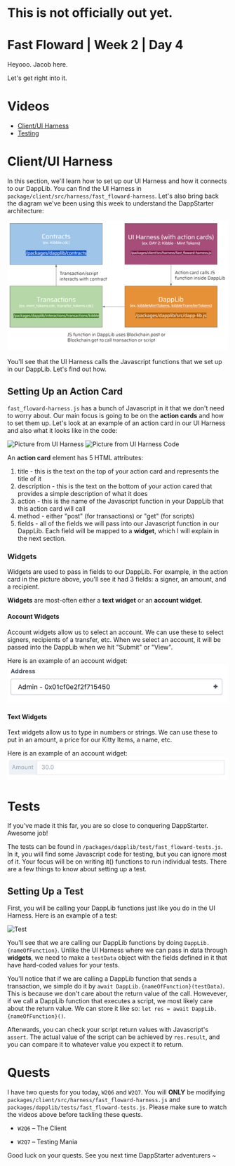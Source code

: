 # This is not officially out yet.

# Fast Floward | Week 2 | Day 4

Heyooo. Jacob here. 

Let's get right into it.

# Videos

- [Client/UI Harness]()
- [Testing]()

# Client/UI Harness

In this section, we'll learn how to set up our UI Harness and how it connects to our DappLib. You can find the UI Harness in `package/client/src/harness/fast_floward-harness`. Let's also bring back the diagram we've been using this week to understand the DappStarter architecture:

![DappStarter Overview](images/dappstarter_overview.PNG)

You'll see that the UI Harness calls the Javascript functions that we set up in our DappLib. Let's find out how.

## Setting Up an Action Card

`fast_floward-harness.js` has a bunch of Javascript in it that we don't need to worry about. Our main focus is going to be on the **action cards** and how to set them up. Let's look at an example of an action card in our UI Harness and also what it looks like in the code:

![Picture from UI Harness](images/)
![Picture from UI Harness Code](images/)

An **action card** element has 5 HTML attributes: 
1) title - this is the text on the top of your action card and represents the title of it
2) description - this is the text on the bottom of your action cared that provides a simple description of what it does
3) action - this is the name of the Javascript function in your DappLib that this action card will call
4) method - either "post" (for transactions) or "get" (for scripts)
5) fields - all of the fields we will pass into our Javascript function in our DappLib. Each field will be mapped to a **widget**, which I will explain in the next section.

### Widgets

Widgets are used to pass in fields to our DappLib. For example, in the action card in the picture above, you'll see it had 3 fields: a signer, an amount, and a recipient. 

**Widgets** are most-often either a **text widget** or an **account widget**. 

#### Account Widgets

Account widgets allow us to select an account. We can use these to select signers, recipients of a transfer, etc. When we select an account, it will be passed into the DappLib when we hit "Submit" or "View".

Here is an example of an account widget:
![Account Widget](images/account_widget.png)

#### Text Widgets

Text widgets allow us to type in numbers or strings. We can use these to put in an amount, a price for our Kitty Items, a name, etc.

Here is an example of an account widget:
![Text Widget](images/text_widget.png)

# Tests

If you've made it this far, you are so close to conquering DappStarter. Awesome job! 

The tests can be found in `/packages/dapplib/test/fast_floward-tests.js`. In it, you will find some Javascript code for testing, but you can ignore most of it. Your focus will be on writing it() functions to run individual tests. There are a few things to know about setting up a test.

## Setting Up a Test

First, you will be calling your DappLib functions just like you do in the UI Harness. Here is an example of a test:

![Test](images/)

You'll see that we are calling our DappLib functions by doing `DappLib.{nameOfFunction}`. Unlike the UI Harness where we can pass in data through **widgets**, we need to make a `testData` object with the fields defined in it that have hard-coded values for your tests.

You'll notice that if we are calling a DappLib function that sends a transaction, we simple do it by `await DappLib.{nameOfFunction}(testData)`. This is because we don't care about the return value of the call. Howevever, if we call a DappLib function that executes a script, we most likely care about the return value. We can store it like so: `let res = await DappLib.{nameOfFunction}()`. 

Afterwards, you can check your script return values with Javascript's `assert`. The actual value of the script can be achieved by `res.result`, and you can compare it to whatever value you expect it to return.

# Quests

I have two quests for you today, `W2Q6` and `W2Q7`. You will **ONLY** be modifying `packages/client/src/harness/fast_floward-harness.js` and `packages/dapplib/tests/fast_floward-tests.js`. Please make sure to watch the videos above before tackling these quests.

- `W2Q6` – The Client

- `W2Q7` – Testing Mania



Good luck on your quests. See you next time DappStarter adventurers ~



